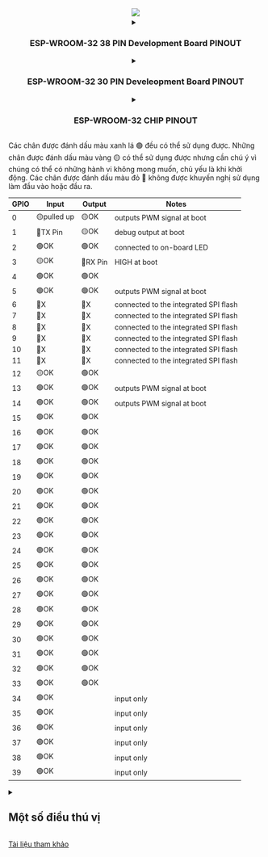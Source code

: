 <div align="center">
<a href="https://www.espressif.com/en/products/socs/esp32" align="center"><img height="50" src="https://www.espressif.com/sites/all/themes/espressif/logo-black.svg"  /></a>
</div>
<div align="center">
<details>
<summary><H3>ESP-WROOM-32 38 PIN Development Board PINOUT</H3></summary>
  <img src="https://raw.githubusercontent.com/AchimPieters/esp32-homekit-camera/master/Images/ESP32-38%20PIN-DEVBOARD.png"  />
</details>
</div>
<div align="center">
<details>
<summary><H3>ESP-WROOM-32 30 PIN Develeopment Board PINOUT</H3></summary>
  <img src="https://raw.githubusercontent.com/AchimPieters/esp32-homekit-camera/master/Images/ESP32-30PIN-DEVBOARD.png"  />
</details>
</div>
<div align="center">
<details>
<summary><H3>ESP-WROOM-32 CHIP PINOUT</H3></summary>
  <img src="https://raw.githubusercontent.com/AchimPieters/esp32-homekit-camera/master/Images/ESP32-VROOM-32D-PINOUT.png"  />
</details>
</div>
<p>Các chân được đánh dấu màu xanh lá 🟢 đều có thể sử dụng được. Những chân được đánh dấu màu vàng 🟡 có thể sử dụng được nhưng cần chú ý vì chúng có thể có những hành vi không mong muốn, chủ yếu là khi khởi động. Các chân được đánh dấu màu đỏ 🔴 không được khuyến nghị sử dụng làm đầu vào hoặc đầu ra.</p>
<div align="center">
  
| GPIO | Input | Output | Notes |
|------|-------|--------|-------|
| 0    | 🟡pulled up | 🟡OK | outputs PWM signal at boot |
| 1    | 🔴TX Pin | 🟡OK | debug output at boot |
| 2    | 🟢OK | 🟢OK | connected to on-board LED |
| 3    | 🟡OK | 🔴RX Pin | HIGH at boot |
| 4    | 🟢OK | 🟢OK | |
| 5    | 🟢OK | 🟢OK | outputs PWM signal at boot |
| 6    | 🔴X | 🔴X | connected to the integrated SPI flash |
| 7    | 🔴X | 🔴X | connected to the integrated SPI flash |
| 8    | 🔴X | 🔴X | connected to the integrated SPI flash |
| 9    | 🔴X | 🔴X | connected to the integrated SPI flash |
| 10   | 🔴X | 🔴X | connected to the integrated SPI flash |
| 11   | 🔴X | 🔴X | connected to the integrated SPI flash |
| 12   | 🟡OK | 🟢OK | |
| 13   | 🟢OK | 🟢OK | outputs PWM signal at boot |
| 14   | 🟢OK | 🟢OK | outputs PWM signal at boot |
| 15   | 🟢OK | 🟢OK | |
| 16   | 🟢OK | 🟢OK | |
| 17   | 🟢OK | 🟢OK | |
| 18   | 🟢OK | 🟢OK | |
| 19   | 🟢OK | 🟢OK | |
| 20   | 🟢OK | 🟢OK | |
| 21   | 🟢OK | 🟢OK | |
| 22   | 🟢OK | 🟢OK | |
| 23   | 🟢OK | 🟢OK | |
| 24   | 🟢OK | 🟢OK | |
| 25   | 🟢OK | 🟢OK | |
| 26   | 🟢OK | 🟢OK | |
| 27   | 🟢OK | 🟢OK | |
| 28   | 🟢OK | 🟢OK | |
| 29   | 🟢OK | 🟢OK | |
| 30   | 🟢OK | 🟢OK | |
| 31   | 🟢OK | 🟢OK | |
| 32   | 🟢OK | 🟢OK | |
| 33   | 🟢OK | 🟢OK | |
| 34   | 🟢OK | | input only |
| 35   | 🟢OK | | input only |
| 36   | 🟢OK | | input only |
| 37   | 🟢OK | | input only |
| 38   | 🟢OK | | input only |
| 39   | 🟢OK | | input only |
</div>

<div>
<details>
<summary><H2>Một số điều thú vị</H2></summary>
<H3 align="center">Cảm ứng điện dung GPIO (Capacitive touch)</H3>
<p>ESP32 có 10 cảm biến cảm ứng điện dung bên trong. Chúng có thể cảm nhận được sự biến đổi của bất cứ thứ gì mang điện tích, như da người. Vì vậy, họ có thể phát hiện các biến thể gây ra khi chạm vào GPIO bằng ngón tay. Những chân này có thể dễ dàng tích hợp vào các miếng đệm điện dung và thay thế các nút cơ. Các chân cảm ứng điện dung cũng có thể được sử dụng để đánh thức ESP32 khỏi trạng thái ngủ sâu.</p>

<p>Các cảm biến cảm ứng bên trong đó được kết nối với các GPIO này:<br>
  - T0 (GPIO 4) <br>
  - T1 (GPIO 0)<br>
  - T2 (GPIO 2)<br>
  - T3 (GPIO 15)<br>
  - T4 (GPIO 13)<br>
  - T5 (GPIO 12)<br>
  - T6 (GPIO 14)<br>
  - T7 (GPIO 27)<br>
  - T8 (GPIO 33)<br>
  - T9 (GPIO 32)</p>

##

<H3 align="center">Cảm biến hiệu ứng Hall (Hall Effect Sensor)</H3>
<p>ESP32 cũng có cảm biến hiệu ứng Hall tích hợp để phát hiện những thay đổi của từ trường xung quanh nó.</p>

##

<H3 align="center">Ngắt (Interrupts)</H3>
<p>Tất cả GPIO có thể được cấu hình dưới dạng ngắt.</p>

##


</details>
</div>

<a href="https://docs.espressif.com/projects/esp-idf/en/stable/esp32/index.html">Tài liệu tham khảo</a>
